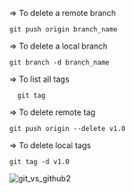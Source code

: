 => To delete a remote branch

    git push origin branch_name

=> To delete a local branch

    git branch -d branch_name

=>  To list all tags

      git tag 
      
=> To delete remote tag

    git push origin --delete v1.0
    
=> To delete local tags

    git tag -d v1.0
![git_vs_github2](https://github.com/ahmeddmahmoud/Lab2/assets/156419956/debbbe39-62f4-49b7-82e3-9fc79366b7fe)
